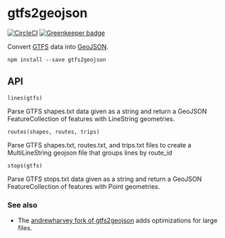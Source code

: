 # gtfs2geojson

[![CircleCI](https://circleci.com/gh/tmcw/gtfs2geojson/tree/master.svg?style=shield)](https://circleci.com/gh/tmcw/gtfs2geojson/tree/master)
[![Greenkeeper badge](https://badges.greenkeeper.io/tmcw/gtfs2geojson.svg)](https://greenkeeper.io/)


Convert [GTFS](https://developers.google.com/transit/gtfs/?hl=en) data into
[GeoJSON](http://geojson.org/).

    npm install --save gtfs2geojson

## API


`lines(gtfs)`

Parse GTFS shapes.txt data given as a string and return a GeoJSON FeatureCollection
of features with LineString geometries.

`routes(shapes, routes, trips)`

Parse GTFS shapes.txt, routes.txt, and trips.txt files to create a MultiLineString 
geojson file that groups lines by route_id

`stops(gtfs)`

Parse GTFS stops.txt data given as a string and return a GeoJSON FeatureCollection
of features with Point geometries.

### See also

* The [andrewharvey fork of gtfs2geojson](https://github.com/andrewharvey/gtfs2geojson) adds optimizations for large files. 
